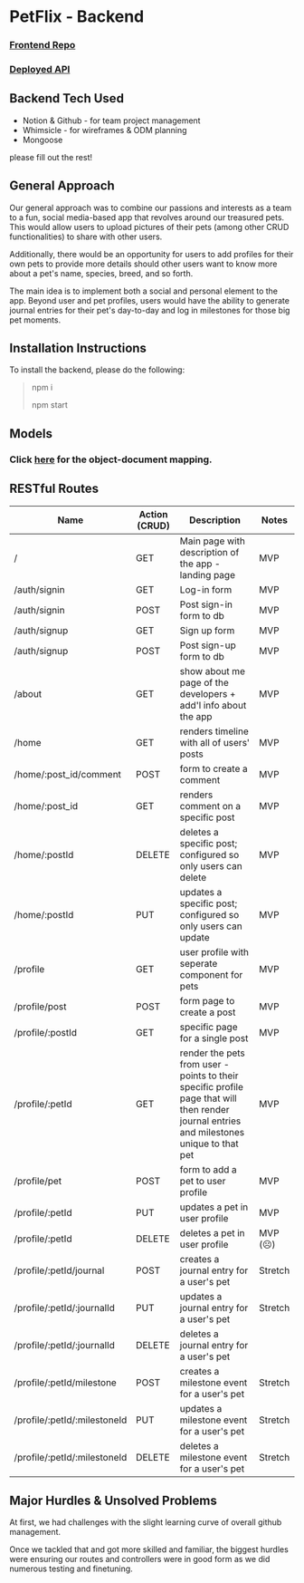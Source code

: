 # PetFlix - Backend
### [Frontend Repo](https://github.com/SFX818/Team-4-frontend)
### [Deployed API](https://petflix.herokuapp.com/)
## Backend Tech Used

* Notion & Github - for team project management 
* Whimsicle - for wireframes & ODM planning
* Mongoose

please fill out the rest!

## General Approach
Our general approach was to combine our passions and interests as a team to a fun, social media-based app that revolves around our treasured pets. This would allow users to upload pictures of their pets (among other CRUD functionalities) to share with other users. 

Additionally, there would be an opportunity for users to add profiles for their own pets to provide more details should other users want to know more about a pet's name, species, breed, and so forth. 

The main idea is to implement both a social and personal element to the app. Beyond user and pet profiles, users would have the ability to generate journal entries for their pet's day-to-day and log in milestones for those big pet moments. 
## Installation Instructions
To install the backend, please do the following:
> npm i
>
> npm start

## Models 
### Click [here](https://whimsical.com/project-3-erd-V75TJEWCVNyXFmRUZPRj8z) for the object-document mapping.

## RESTful Routes
| Name                         | Action (CRUD) | Description                                                                                                                                | Notes    | 
|------------------------------|---------------|--------------------------------------------------------------------------------------------------------------------------------------------|----------| 
| /                            | GET           | Main page with description of the app - landing page                                                                                       | MVP      | 
| /auth/signin                 | GET           | Log-in form                                                                                                                                | MVP      | 
| /auth/signin                 | POST          | Post sign-in form to db                                                                                                                    | MVP      | 
| /auth/signup                 | GET           | Sign up form                                                                                                                               | MVP      | 
| /auth/signup                 | POST          | Post sign-up form to db                                                                                                                    | MVP      | 
| /about                       | GET           | show about me page of the developers + add'l info about the app                                                                            | MVP      | 
| /home                        | GET           | renders timeline with all of users' posts                                                                                                  | MVP      | 
| /home/:post_id/comment       | POST          | form to create a comment                                                                                                                   | MVP      | 
| /home/:post_id               | GET           | renders comment on a specific post                                                                                                         | MVP      | 
| /home/:postId                | DELETE        | deletes a specific post; configured so only users can delete                                                                               | MVP      | 
| /home/:postId                | PUT           | updates a specific post;  configured so only users can update                                                                              | MVP      | 
| /profile                     | GET           | user profile with seperate component for pets                                                                                              | MVP      | 
| /profile/post                | POST          | form page to create a post                                                                                                                 | MVP      | 
| /profile/:postId             | GET           | specific page for a single post                                                                                                            | MVP      | 
| /profile/:petId              | GET           | render the pets from user - points to their specific profile page that will then render journal entries and milestones unique to that pet  | MVP      | 
| /profile/pet                 | POST          | form to add a pet to user profile                                                                                                          | MVP      | 
| /profile/:petId              | PUT           | updates a pet in user profile                                                                                                              | MVP      | 
| /profile/:petId              | DELETE        | deletes a pet in user profile                                                                                                              | MVP (☹️) | 
| /profile/:petId/journal      | POST          | creates a journal entry for a user's pet                                                                                                   | Stretch  | 
| /profile/:petId/:journalId   | PUT           | updates a journal entry for a user's pet                                                                                                   | Stretch  | 
| /profile/:petId/:journalId   | DELETE        | deletes a journal entry for a user's pet                                                                                                   |          | 
| /profile/:petId/milestone    | POST          | creates a milestone event for a user's pet                                                                                                 | Stretch  | 
| /profile/:petId/:milestoneId | PUT           | updates a milestone event for a user's pet                                                                                                 | Stretch  | 
| /profile/:petId/:milestoneId | DELETE        | deletes a milestone event for a user's pet                                                                                                 | Stretch  | 

## Major Hurdles & Unsolved Problems 
At first, we had challenges with the slight learning curve of overall github management. 

Once we tackled that and got more skilled and familiar, the biggest hurdles were ensuring our routes and controllers were in good form as we did numerous testing and finetuning.